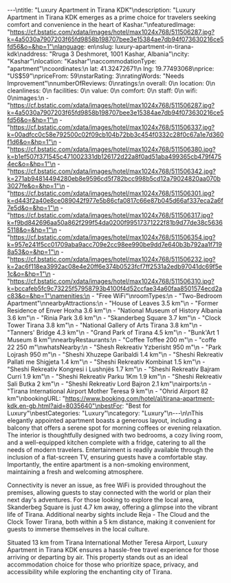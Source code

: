 ---\ntitle: "Luxury Apartment in Tirana KDK"\ndescription: "Luxury Apartment in Tirana KDK emerges as a prime choice for travelers seeking comfort and convenience in the heart of Kashar."\nfeaturedImage: "https://cf.bstatic.com/xdata/images/hotel/max1024x768/511506287.jpg?k=4a5030a7907203f65fd9858b198707bee3e15384ae7db94f073630216ce5fd56&o=&hp=1"\nlanguage: en\nslug: luxury-apartment-in-tirana-kdk\naddress: "Rruga 3 Deshmoret, 1001 Kashar, Albania"\ncity: "Kashar"\nlocation: "Kashar"\naccommodationType: "apartment"\ncoordinates:\n  lat: 41.32472671\n  lng: 19.77493068\nprice: "US$59"\npriceFrom: 59\nstarRating: 3\nratingWords: "Needs Improvement"\nnumberOfReviews: 0\nratings:\n  overall: 0\n  location: 0\n  cleanliness: 0\n  facilities: 0\n  value: 0\n  comfort: 0\n  staff: 0\n  wifi: 0\nimages:\n  - "https://cf.bstatic.com/xdata/images/hotel/max1024x768/511506287.jpg?k=4a5030a7907203f65fd9858b198707bee3e15384ae7db94f073630216ce5fd56&o=&hp=1"\n  - "https://cf.bstatic.com/xdata/images/hotel/max1024x768/511506337.jpg?k=00adfcc0c58e792500c02f09cb104b72bb3c454f0332c28f0c67a1e7d360f1d6&o=&hp=1"\n  - "https://cf.bstatic.com/xdata/images/hotel/max1024x768/511506380.jpg?k=b1ef507f371545c471002331db126172d22a8f0ad51aba499365cb479f4754ec&o=&hp=1"\n  - "https://cf.bstatic.com/xdata/images/hotel/max1024x768/511506342.jpg?k=271ab94814494280eb8e9596cd5f782bcc998b5cd12a79024820aa070b3027fe&o=&hp=1"\n  - "https://cf.bstatic.com/xdata/images/hotel/max1024x768/511506301.jpg?k=d443f2a40e8ce089042f977e5b86cfa0817c66e87b045d66af337eca2a6f7e5d&o=&hp=1"\n  - "https://cf.bstatic.com/xdata/images/hotel/max1024x768/511506317.jpg?k=f9bd842696aa50a862f299f54da0200f99517371222f81b9d77de38c56365118&o=&hp=1"\n  - "https://cf.bstatic.com/xdata/images/hotel/max1024x768/511506354.jpg?k=957e241f5cc01709aba9acc709e2cc98ee990be9dd7e640b3b792aa1f7198a53&o=&hp=1"\n  - "https://cf.bstatic.com/xdata/images/hotel/max1024x768/511506232.jpg?k=2ac6f118ea3992ac08e4e20ff6e374b0523fcf7ff2531a2edb97041dc69f5e1c&o=&hp=1"\n  - "https://cf.bstatic.com/xdata/images/hotel/max1024x768/511506310.jpg?k=bccafeb5fc9c73225f57958793b4100f4d52ccfae34a60faa8501574ecd2ac83&o=&hp=1"\namenities:\n  - "Free WiFi"\nroomTypes:\n  - "Two-Bedroom Apartment"\nnearbyAttractions:\n  - "House of Leaves 3.5 km"\n  - "Former Residence of Enver Hoxha 3.6 km"\n  - "National Museum of History Albania 3.6 km"\n  - "Rinia Park 3.6 km"\n  - "Skanderbeg Square 3.7 km"\n  - "Clock Tower Tirana 3.8 km"\n  - "National Gallery of Arts Tirana 3.8 km"\n  - "Tanners' Bridge 4.3 km"\n  - "Grand Park of Tirana 4.5 km"\n  - "Bunk'Art 1 Museum 8 km"\nnearbyRestaurants:\n  - "Coffee Toffee 200 m"\n  - "coffe 22 250 m"\nwhatsNearby:\n  - "Shesh Rekreativ Yzberisht 950 m"\n  - "Park Lojrash 950 m"\n  - "Sheshi Xhuzepe Garibaldi 1.4 km"\n  - "Sheshi Rekreativ Pallati me Shigjeta 1.4 km"\n  - "Sheshi Rekreativ Kombinat 1.5 km"\n  - "Sheshi Rekreativ Kongresi i Lushnjës 1.7 km"\n  - "Sheshi Rekreativ Bajram Curri 1.9 km"\n  - "Sheshi Rekreativ Parku 1Km 1.9 km"\n  - "Sheshi Rekreativ Sali Butka 2 km"\n  - "Sheshi Rekreativ Lord Bajron 2.1 km"\nairports:\n  - "Tirana International Airport Mother Teresa 9 km"\n  - "Ohrid Airport 82 km"\nbookingURL: "https://www.booking.com/hotel/al/tirana-apartment-kdk.en-gb.html?aid=8035640"\nbestFor: "Best for Luxury"\nbestCategories: "Luxury"\ncategory: "Luxury"\n---\n\nThis elegantly appointed apartment boasts a generous layout, including a balcony that offers a serene spot for morning coffees or evening relaxation. The interior is thoughtfully designed with two bedrooms, a cozy living room, and a well-equipped kitchen complete with a fridge, catering to all the needs of modern travelers. Entertainment is readily available through the inclusion of a flat-screen TV, ensuring guests have a comfortable stay. Importantly, the entire apartment is a non-smoking environment, maintaining a fresh and welcoming atmosphere.

Connectivity is never an issue, as free WiFi is provided throughout the premises, allowing guests to stay connected with the world or plan their next day's adventures. For those looking to explore the local area, Skanderbeg Square is just 4.7 km away, offering a glimpse into the vibrant life of Tirana. Additional nearby sights include Reja - The Cloud and the Clock Tower Tirana, both within a 5 km distance, making it convenient for guests to immerse themselves in the local culture.

Situated 13 km from Tirana International Mother Teresa Airport, Luxury Apartment in Tirana KDK ensures a hassle-free travel experience for those arriving or departing by air. This property stands out as an ideal accommodation choice for those who prioritize space, privacy, and accessibility while exploring the enchanting city of Tirana.